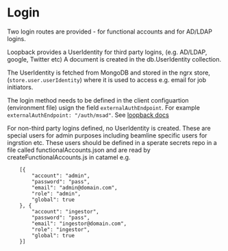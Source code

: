 # Login


Two login routes are provided - for functional accounts and for AD/LDAP logins.

Loopback provides a UserIdentity for third party logins, (e.g. AD/LDAP, google, Twitter etc) 
A document is created in the db.UserIdentity collection.

The UserIdentity is fetched from MongoDB and stored in the ngrx store, (```store.user.userIdentity```) where 
it is used to access e.g. email for job initiators.

The login method needs to be defined in the client configuartion (environment file) usign the field `externalAuthEndpoint`. For example `externalAuthEndpoint: "/auth/msad"`.
See [loopback docs](https://loopback.io/doc/en/lb3/Third-party-login-using-Passport.html)

For non-third party logins defined, no UserIdentity is created.  These are special users for admin purposes including beamline specific users for ingrstion etc.
These users should be defined in a sperate secrets repo in a file called functionalAccounts.json and are read by createFunctionalAccounts.js in catamel e.g.
```
    [{
        "account": "admin",
        "password": "pass",
        "email": "admin@domain.com",
        "role": "admin",
        "global": true
    }, {
        "account": "ingestor",
        "password": "pass",
        "email": "ingestor@domain.com",
        "role": "ingestor",
        "global": true
    }]
```
